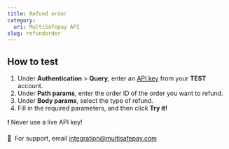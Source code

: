 ```yaml
---
title: Refund order
category:
  uri: MultiSafepay API
slug: refundorder
---
```


## How to test

1. Under **Authentication** > **Query**, enter an [API key](/docs/sites#site-id-api-key-and-security-code) from your **TEST** account.
2. Under **Path params**, enter the order ID of the order you want to refund.
3. Under **Body params**, select the type of refund.
4. Fill in the required parameters, and then click **Try it!**

❗️ Never use a live API key!

💬&nbsp; For support, email <integration@multisafepay.com>

